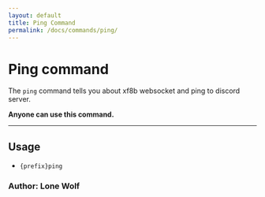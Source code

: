 ```yaml
---
layout: default
title: Ping Command
permalink: /docs/commands/ping/
---
```


# Ping command

The `ping` command tells you about xf8b websocket and ping to discord server.

**Anyone can use this command.**

---
## Usage
* `{prefix}ping`

### **Author: Lone Wolf**
